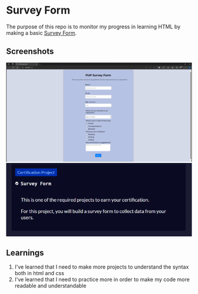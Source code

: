 # Survey Form
The purpose of this repo is to monitor my progress in learning HTML by making a basic [Survey Form](https://www.freecodecamp.org/learn/2022/responsive-web-design/#build-a-survey-form-project).

## Screenshots
<img src="assets/readme-screenshots/SurveyForm_output3.png" alt="Survey Form Output"/>
<img src="assets/readme-screenshots/freecodecamp_completion.png" alt="FreeCodeCamp Completion"/>

## Learnings
1. I've learned that I need to make more projects to understand the syntax both in html and css
2. I've learned that I need to practice more in order to make my code more readable and understandable